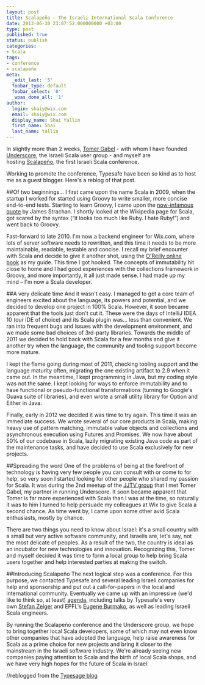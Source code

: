 ```yaml
---
layout: post
title: Scalapeño – The Israeli International Scala Conference
date: 2013-06-30 23:07:52.000000000 +03:00
type: post
published: true
status: publish
categories:
- Scala
tags:
- conference
- scalapeño
meta:
  _edit_last: '5'
  foobar_type: default
  foobar_select: '0'
  _wpas_done_all: '1'
author:
  login: shaiy@wix.com
  email: shaiy@wix.com
  display_name: Shai Yallin
  first_name: Shai
  last_name: Yallin
---
```

In slightly more than 2 weeks, [Tomer Gabel](http://tomergabel.com/) - with whom I have founded [Underscore](http://www.meetup.com/underscore/), the Israeli Scala user group - and myself are hosting [Scalapeño](http://www.2013.scalapeno.org.il/), the first Israeli Scala conference.

Working to promote the conference, Typesafe have been so kind as to host me as a guest blogger. Here's a reblog of that post.

##Of two beginnings...
I first came upon the name Scala in 2009, when the startup I worked for started using Groovy to write smaller, more concise end-to-end tests. Starting to learn Groovy, I came upon the [now-infamous quote](http://macstrac.blogspot.co.il/2009/04/scala-as-long-term-replacement-for.html) by James Strachan. I shortly looked at the Wikipedia page for Scala, got scared by the syntax (“it looks too much like Ruby. I hate Ruby!”) and went back to Groovy.

Fast-forward to late 2010. I'm now a backend engineer for Wix.com, where lots of server software needs to rewritten, and this time it needs to be more maintainable, readable, testable and concise. I recall my brief encounter with Scala and decide to give it another shot, using the [O'Reilly online book](http://www.oreilly.com/ofps/) as my guide. This time I got hooked. The concepts of immutability hit close to home and I had good experiences with the collections framework in Groovy, and more importantly, it all just made sense. I had made up my mind – I'm now a Scala developer.

##A very delicate time
And it wasn't easy. I managed to get a core team of engineers excited about the language, its powers and potential, and we decided to develop one project in 100% Scala. However, it soon became apparent that the tools just don't cut it. These were the days of IntelliJ IDEA 10 (our IDE of choice) and its Scala plugin was… less than convenient. We ran into frequent bugs and issues with the development environment, and we made some bad choices of 3rd-party libraries. Towards the middle of 2011 we decided to hold back with Scala for a few months and give it another try when the language, the community and tooling support become more mature.

I kept the flame going during most of 2011, checking tooling support and the language maturity often, migrating the one existing artifact to 2.9 when it came out. In the meantime, I kept programming in Java, but my coding style was not the same. I kept looking for ways to enforce immutability and to have functional or pseudo-functional transformations (turning to Google's Guava suite of libraries), and even wrote a small utility library for Option and Either in Java.

Finally, early in 2012 we decided it was time to try again. This time it was an immediate success. We wrote several of our core products in Scala, making heavy use of pattern matching, immutable value objects and collections and asynchronous execution using Futures and Promises. We now have about 50% of our codebase in Scala, lazily migrating existing Java code as part of the maintenance tasks, and have decided to use Scala exclusively for new projects.

##Spreading the word
One of the problems of being at the forefront of technology is having very few people you can consult with or come to for help, so very soon I started looking for other people who shared my passion for Scala. It was during the 2nd meetup of the [JJTV group](http://www.meetup.com/jjtv-il/) that I met Tomer Gabel, my partner in running Underscore. It soon became apparent that Tomer is far more experienced with Scala than I was at the time, so naturally it was to him I turned to help persuade my colleagues at Wix to give Scala a second chance. As time went by, I came upon some other avid Scala enthusiasts, mostly by chance.

There are two things you need to know about Israel: it's a small country with a small but very active software community, and Israelis are, let's say, not the most delicate of peoples. As a result of the two, the country is ideal as an incubator for new technologies and innovation. Recognizing this, Tomer and myself decided it was time to form a local group to help bring Scala users together and help interested parties at making the switch.

##Introducing Scalapeño
The next logical step was a conference. For this purpose, we contacted Typesafe and several leading Israeli companies for help and sponsorship and put out a call-for-papers in the local and international community. Eventually we came up with an impressive (we'd like to think so, at least) [agenda](http://www.2013.scalapeno.org.il/#!agenda/cjg9), including talks by Typesafe's very own [Stefan Zeiger](http://www.2013.scalapeno.org.il/#!database-access-with-slick/ch2a) and EPFL's [Eugene Burmako](http://www.2013.scalapeno.org.il/#!macro-writers-guide-210x-and-beyond/c134f), as well as leading Israeli Scala engineers.

By running the Scalapeño conference and the Underscore group, we hope to bring together local Scala developers, some of which may not even know other companies that have adopted the language, help raise awareness for Scala as a prime choice for new projects and bring it closer to the mainstream in the Israeli software industry. We're already seeing new companies paying attention to Scala and the birth of local Scala shops, and we have very high hopes for the future of Scala in Israel.

//reblogged from the [Typesage blog](http://www.lightbend.com/blog/scalapeno-the-israeli-international-scala-conference)
